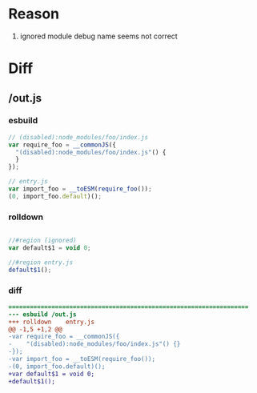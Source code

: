 # Reason
1. ignored module debug name seems not correct
# Diff
## /out.js
### esbuild
```js
// (disabled):node_modules/foo/index.js
var require_foo = __commonJS({
  "(disabled):node_modules/foo/index.js"() {
  }
});

// entry.js
var import_foo = __toESM(require_foo());
(0, import_foo.default)();
```
### rolldown
```js

//#region (ignored) 
var default$1 = void 0;

//#region entry.js
default$1();

```
### diff
```diff
===================================================================
--- esbuild	/out.js
+++ rolldown	entry.js
@@ -1,5 +1,2 @@
-var require_foo = __commonJS({
-    "(disabled):node_modules/foo/index.js"() {}
-});
-var import_foo = __toESM(require_foo());
-(0, import_foo.default)();
+var default$1 = void 0;
+default$1();

```